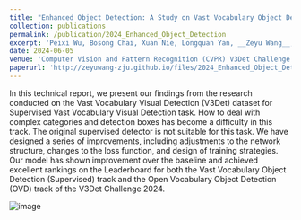 ```yaml
---
title: "Enhanced Object Detection: A Study on Vast Vocabulary Object Detection Track for V3Det Challenge 2024"
collection: publications
permalink: /publication/2024_Enhanced_Object_Detection
excerpt: 'Peixi Wu, Bosong Chai, Xuan Nie, Longquan Yan, __Zeyu Wang__, Qifan Zhou, Boning Wang'
date: 2024-06-05
venue: 'Computer Vision and Pattern Recognition (CVPR) V3Det Challenge'
paperurl: 'http://zeyuwang-zju.github.io/files/2024_Enhanced_Object_Detection.pdf'
---
```


In this technical report, we present our findings from the research conducted on the Vast Vocabulary Visual Detection (V3Det) dataset for Supervised Vast Vocabulary Visual Detection task. How to deal with complex categories and detection boxes has become a difficulty in this track. The original supervised detector is not suitable for this task. We have designed a series of improvements, including adjustments to the network structure, changes to the loss function, and design of training strategies. Our model has shown improvement over the baseline and achieved excellent rankings on the Leaderboard for both the Vast Vocabulary Object Detection (Supervised) track and the Open Vocabulary Object Detection (OVD) track of the V3Det Challenge 2024.

![image](https://github.com/user-attachments/assets/d708d397-53f1-4f52-99ef-6799fb3e87ac)
